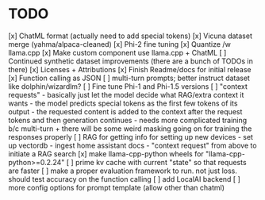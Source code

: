 # TODO
[x] ChatML format (actually need to add special tokens)
[x] Vicuna dataset merge (yahma/alpaca-cleaned)
[x] Phi-2 fine tuning
[x] Quantize /w llama.cpp
[x] Make custom component use llama.cpp + ChatML
[ ] Continued synthetic dataset improvements (there are a bunch of TODOs in there)
[x] Licenses + Attributions
[x] Finish Readme/docs for initial release
[x] Function calling as JSON
[ ] multi-turn prompts; better instruct dataset like dolphin/wizardlm?
[ ] Fine tune Phi-1 and Phi-1.5 versions
[ ] "context requests"
    - basically just let the model decide what RAG/extra context it wants
    - the model predicts special tokens as the first few tokens of its output
    - the requested content is added to the context after the request tokens and then generation continues
    - needs more complicated training b/c multi-turn + there will be some weird masking going on for training the responses properly
[ ] RAG for getting info for setting up new devices
    - set up vectordb
    - ingest home assistant docs
    - "context request" from above to initiate a RAG search
[x] make llama-cpp-python wheels for "llama-cpp-python>=0.2.24"
[ ] prime kv cache with current "state" so that requests are faster
[ ] make a proper evaluation framework to run. not just loss. should test accuracy on the function calling
[ ] add LocalAI backend
[ ] more config options for prompt template (allow other than chatml)